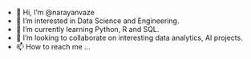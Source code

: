 - 👋 Hi, I’m @narayanvaze
- 👀 I’m interested in Data Science and Engineering.
- 🌱 I’m currently learning Python, R and SQL.
- 💞️ I’m looking to collaborate on interesting data analytics, AI projects.
- 📫 How to reach me ...

<!---
narayanvaze/narayanvaze is a ✨ special ✨ repository because its `README.md` (this file) appears on your GitHub profile.
You can click the Preview link to take a look at your changes.
--->
